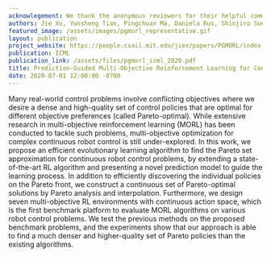 ```yaml
---
acknowlegement: We thank the anonymous reviewers for their helpful comments in revising the paper. This work is supported by Intelligence Advanced Research Projects Activity (grant No. 2019-19020100001), Defense Advanced Research Projects Agency (grant No. N66001-15-C-4030), and the National Science Foundation (grant No. CMMI-1644558).
authors: Jie Xu, Yunsheng Tian, Pingchuan Ma, Daniela Rus, Shinjiro Sueda, Wojciech Matusik
featured_image: /assets/images/pgmorl_representative.gif
layout: publication
project_website: https://people.csail.mit.edu/jiex/papers/PGMORL/index.html
publication: ICML
publication_link: /assets/files/pgmorl_icml_2020.pdf
title: Prediction-Guided Multi-Objective Reinforcement Learning for Continuous Robot Control
date: 2020-07-01 12:00:00 -0700
---
```


Many real-world control problems involve conflicting objectives where we desire a dense and high-quality set of control policies that are optimal for different objective preferences (called Pareto-optimal). While extensive research in multi-objective reinforcement learning (MORL) has been conducted to tackle such problems, multi-objective optimization for complex continuous robot control is still under-explored. In this work, we propose an efficient evolutionary learning algorithm to find the Pareto set approximation for continuous robot control problems, by extending a state-of-the-art RL algorithm and presenting a novel prediction model to guide the learning process. In addition to efficiently discovering the individual policies on the Pareto front, we construct a continuous set of Pareto-optimal solutions by Pareto analysis and interpolation. Furthermore, we design seven multi-objective RL environments with continuous action space, which is the first benchmark platform to evaluate MORL algorithms on various robot control problems. We test the previous methods on the proposed benchmark problems, and the experiments show that our approach is able to find a much denser and higher-quality set of Pareto policies than the existing algorithms.
